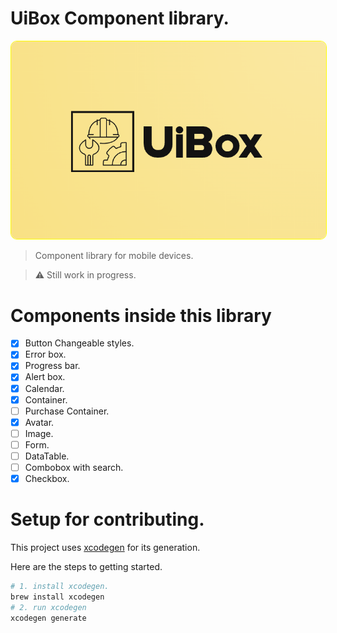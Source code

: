 # UiBox Component library.

<p align="center">
<img alt="uibox_logo" src=".github/images/logo.png" style="border: solid 1px yellow; border-radius: 10px;">
</p>

> Component library for mobile devices.

> ⚠️ Still work in progress.

# Components inside this library

-   [x] Button Changeable styles.
-   [x] Error box.
-   [x] Progress bar.
-   [x] Alert box.
-   [x] Calendar.
-   [x] Container.
-   [ ] Purchase Container.
-   [x] Avatar.
-   [ ] Image.
-   [ ] Form.
-   [ ] DataTable.
-   [ ] Combobox with search.
-   [x] Checkbox.

# Setup for contributing.
This project uses [xcodegen]() for its generation.

Here are the steps to getting started.

```bash 
# 1. install xcodegen.
brew install xcodegen
# 2. run xcodegen
xcodegen generate 
```